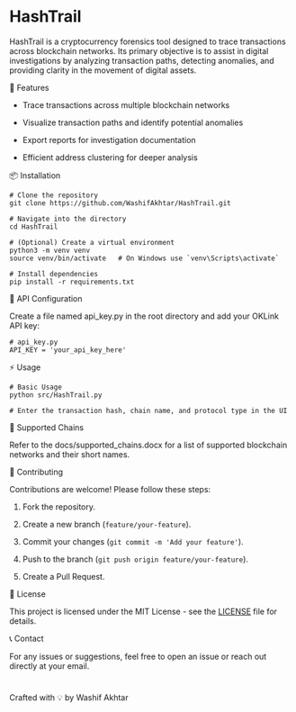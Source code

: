 # HashTrail

HashTrail is a cryptocurrency forensics tool designed to trace transactions across blockchain networks. Its primary objective is to assist in digital investigations by analyzing transaction paths, detecting anomalies, and providing clarity in the movement of digital assets.

🚀 Features

- Trace transactions across multiple blockchain networks

- Visualize transaction paths and identify potential anomalies

- Export reports for investigation documentation

- Efficient address clustering for deeper analysis

📦 Installation
```
# Clone the repository
git clone https://github.com/WashifAkhtar/HashTrail.git

# Navigate into the directory
cd HashTrail

# (Optional) Create a virtual environment
python3 -m venv venv
source venv/bin/activate   # On Windows use `venv\Scripts\activate`

# Install dependencies
pip install -r requirements.txt
```
🔑 API Configuration

Create a file named api_key.py in the root directory and add your OKLink API key:
```
# api_key.py
API_KEY = 'your_api_key_here'
```
⚡️ Usage
```
# Basic Usage
python src/HashTrail.py

# Enter the transaction hash, chain name, and protocol type in the UI
```
📝 Supported Chains

Refer to the docs/supported_chains.docx for a list of supported blockchain networks and their short names.

🤝 Contributing

Contributions are welcome! Please follow these steps:

1. Fork the repository.

2. Create a new branch (`feature/your-feature`).

3. Commit your changes (`git commit -m 'Add your feature'`).

4. Push to the branch (`git push origin feature/your-feature`).

5. Create a Pull Request.

📜 License

This project is licensed under the MIT License - see the [LICENSE](LICENSE) file for details.

📞 Contact

For any issues or suggestions, feel free to open an issue or reach out directly at your email.
#
Crafted with 💡 by Washif Akhtar

